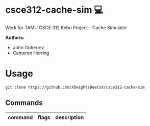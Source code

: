 # csce312-cache-sim :computer:

Work for TAMU CSCE 312 Kebo Project - Cache Simulator

**Authors:**
- John Gutierrez
- Cameron Herring

# Usage

```shell
git clone https://github.com/XDwightsBeetsX/csce312-cache-sim
```

## Commands

| command | flags | description |
| :-- | :-: | :-- |
